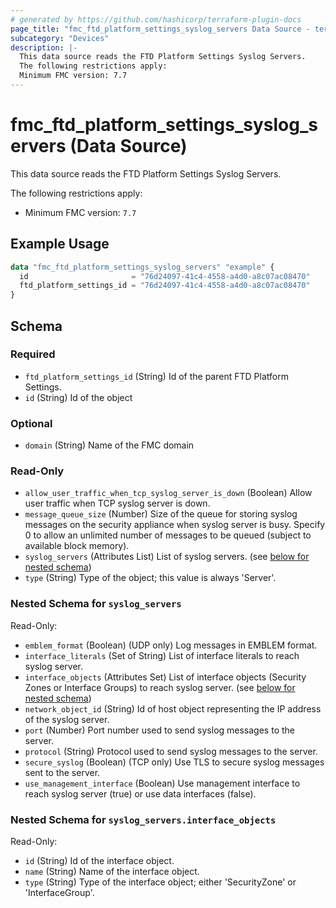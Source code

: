 ```yaml
---
# generated by https://github.com/hashicorp/terraform-plugin-docs
page_title: "fmc_ftd_platform_settings_syslog_servers Data Source - terraform-provider-fmc"
subcategory: "Devices"
description: |-
  This data source reads the FTD Platform Settings Syslog Servers.
  The following restrictions apply:
  Minimum FMC version: 7.7
---
```


# fmc_ftd_platform_settings_syslog_servers (Data Source)

This data source reads the FTD Platform Settings Syslog Servers.

The following restrictions apply:
  - Minimum FMC version: `7.7`

## Example Usage

```terraform
data "fmc_ftd_platform_settings_syslog_servers" "example" {
  id                       = "76d24097-41c4-4558-a4d0-a8c07ac08470"
  ftd_platform_settings_id = "76d24097-41c4-4558-a4d0-a8c07ac08470"
}
```

<!-- schema generated by tfplugindocs -->
## Schema

### Required

- `ftd_platform_settings_id` (String) Id of the parent FTD Platform Settings.
- `id` (String) Id of the object

### Optional

- `domain` (String) Name of the FMC domain

### Read-Only

- `allow_user_traffic_when_tcp_syslog_server_is_down` (Boolean) Allow user traffic when TCP syslog server is down.
- `message_queue_size` (Number) Size of the queue for storing syslog messages on the security appliance when syslog server is busy. Specify 0 to allow an unlimited number of messages to be queued (subject to available block memory).
- `syslog_servers` (Attributes List) List of syslog servers. (see [below for nested schema](#nestedatt--syslog_servers))
- `type` (String) Type of the object; this value is always 'Server'.

<a id="nestedatt--syslog_servers"></a>
### Nested Schema for `syslog_servers`

Read-Only:

- `emblem_format` (Boolean) (UDP only) Log messages in EMBLEM format.
- `interface_literals` (Set of String) List of interface literals to reach syslog server.
- `interface_objects` (Attributes Set) List of interface objects (Security Zones or Interface Groups) to reach syslog server. (see [below for nested schema](#nestedatt--syslog_servers--interface_objects))
- `network_object_id` (String) Id of host object representing the IP address of the syslog server.
- `port` (Number) Port number used to send syslog messages to the server.
- `protocol` (String) Protocol used to send syslog messages to the server.
- `secure_syslog` (Boolean) (TCP only) Use TLS to secure syslog messages sent to the server.
- `use_management_interface` (Boolean) Use management interface to reach syslog server (true) or use data interfaces (false).

<a id="nestedatt--syslog_servers--interface_objects"></a>
### Nested Schema for `syslog_servers.interface_objects`

Read-Only:

- `id` (String) Id of the interface object.
- `name` (String) Name of the interface object.
- `type` (String) Type of the interface object; either 'SecurityZone' or 'InterfaceGroup'.
